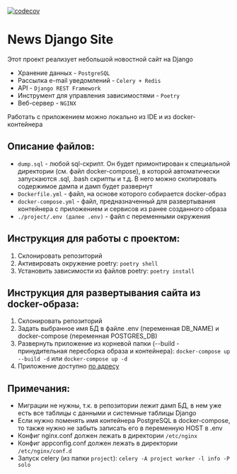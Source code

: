 [![codecov](https://codecov.io/gh/ptrstn/django-testing-examples/branch/master/graph/badge.svg)](https://codecov.io/gh/ptrstn/django-testing-examples)

# News Django Site

Этот проект реализует небольшой новостной сайт на Django
* Хранение данных - ```PostgreSQL```
* Рассылка e-mail уведомлений - ```Celery + Redis```
* API - ```Django REST Framework```
* Инструмент для управления зависимостями - ```Poetry```
* Веб-сервер - ```NGINX```

Работать с приложением можно локально из IDE и из docker-контейнера

## Описание файлов:
  - ```dump.sql``` - любой sql-скрипт. Он будет примонтирован к специальной директории (см. файл docker-compose), в которой автоматически запускаются .sql, .bash скрипты и т.д. В него можно скопировать содержимое дампа и дамп будет развернут
  - ```Dockerfile.yml``` - файл, на основе которого собирается docker-образ
  - ```docker-compose.yml``` - файл, предназначенный для развертывания контейнера с приложением и сервисов из ранее созданного образа
  - ```./project/.env (далее .env)``` - файл с переменными окружения

## Инструкция для работы с проектом:
  1. Склонировать репозиторий
  2. Активировать окружение poetry: ```poetry shell```
  3. Установить зависимости из файлов poetry: ```poetry install```

## Инструкция для развертывания сайта из docker-образа:
  1. Склонировать репозиторий
  2. Задать выбранное имя БД в файле .env (переменная DB_NAME) и docker-compose (переменная POSTGRES_DB)
  3. Развернуть приложение из корневой папки (--build - принудительная пересборка образа и контейнера): ```docker-compose up --build -d``` или ```docker-compose up -d```
  4. Приложение доступно [по адресу](http://localhost:8000/)

## Примечания:
  * Миграции не нужны, т.к. в репозитории лежит дамп БД, в нем уже есть все таблицы с данными и системные таблицы Django
  * Если нужно поменять имя контейнера PostgreSQL в docker-compose, то также нужно не забыть записать его в переменную HOST в .env
  * Конфиг nginx.conf должен лежать в директории ```/etc/nginx```
  * Конфиг appconfig.conf должен лежать в директории ```/etc/nginx/conf.d```
  * Запуск celery (из папки ```project```): ```celery -A project worker -l info -P solo```

